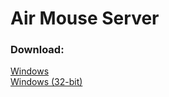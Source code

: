 # Air Mouse Server
### Download:
[Windows](https://github.com/mahad-ahmed/Air-Mouse-Server/raw/master/x64/Release/AirMouse_v3.2.2.zip)
<br>[Windows (32-bit)](https://github.com/mahad-ahmed/Air-Mouse-Server/raw/master/Release/AirMouse_x86_v3.2.2.zip)
